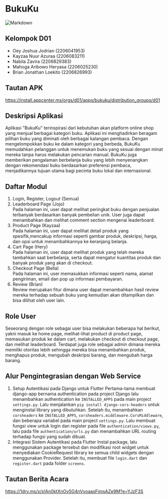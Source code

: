 # BukuKu
![Markdown](https://build.appcenter.ms/v0.1/apps/6c513354-5490-4a91-98a2-c38ebe083294/branches/main/badge)

## Kelompok D01
- Oey Joshua Jodrian (2206041953)
- Kayzaa Nuur Azuraa (2206083211)
- Nabila Zavira (2206829383)
- Mahoga Aribowo Heryasa (2206025230)
- Brian Jonathan Loekito (2206826993)

## Tautan APK
https://install.appcenter.ms/orgs/d01/apps/bukuku/distribution_groups/d01

## Deskripsi Aplikasi
Aplikasi "BukuKu" terinspirasi dari kebutuhan akan platform online shop yang menjual berbagai kategori buku. Aplikasi ini menghadirkan beragam pilihan buku yang diminati oleh berbagai kalangan pembaca. Dengan mengelompokkan buku ke dalam kategori yang berbeda, BukuKu memudahkan pelanggan untuk menemukan buku yang sesuai dengan minat mereka tanpa harus melakukan pencarian manual. BukuKu juga memberikan pengalaman berbelanja buku yang lebih menyenangkan dengan rekomendasi buku berdasarkan preferensi pembaca, menjadikannya tujuan utama bagi pecinta buku lokal dan internasional.

## Daftar Modul
1. Login, Register, Logout (Semua) <br> 
2. Leaderboard Page (Jojo) <br>
Pada halaman ini, user dapat melihat peringkat buku dengan penjualan terbanyak berdasarkan banyak pembelian unik. User juga dapat menambahkan dan melihat comment section mengenai leaderboard.
3. Product Page (Kayzaa) <br>
Pada halaman ini, user dapat melihat detail produk yang spesifik,mencakup informasi seperti gambar produk, deskripsi, harga, dan opsi untuk menambahkannya ke keranjang belanja.
4. Cart Page (Hery) <br>
Pada halaman ini, user dapat melihat produk yang telah mereka tambahkan saat berbelanja, serta dapat mengatur kuantitas produk dan banyak produk yang akan di checkout.
6. Checkout Page (Bella) <br>
Pada halaman ini, user memasukkan informasi seperti nama, alamat pengiriman, email dan pop up informasi pembayaran. 
7. Review (Brian) <br>
Review merupakan fitur dimana user dapat menambahkan hasil review mereka terhadap sebuah buku yang kemudian akan ditampilkan dan bisa dilihat oleh user lain.

## Role User
Seseorang dengan role sebagai user bisa melakukan beberapa hal berikut, yakni masuk ke home page, melihat-lihat product di product page, memasukan produk ke dalam cart, melakukan checkout di checkout page, dan melihat leaderboard. Terdapat juga role sebagai admin dimana mereka memiliki otoritas lebih sehingga mereka bisa menambahkan produk, menghapus produk, mengubah deskripsi barang, dan mengubah harga barang.

## Alur Pengintegrasian dengan Web Service
1. Setup Autentikasi pada Django untuk Flutter
Pertama-tama membuat django-app bernama authentication pada project Django lalu menambahkan authentication ke `INSTALLED_APPS` pada main project `settings.py`. Lalu menjalankan `pip install django-cors-headers` untuk menginstal library yang dibutuhkan.
Setelah itu, menambahkan `corsheaders` ke `INSTALLED_APPS`, `corsheaders.middleware.CorsMiddleware`, dan beberapa variabel pada main project `settings.py`. Lalu membuat fungsi view untuk login dan register pada file `authentication/views.py`, lalu pada file `authentication/urls.py` dan menambahkan URL routing terhadap fungsi yang sudah dibuat.
2. Integrasi Sistem Autentikasi pada Flutter
Instal package, lalu menggunakan package tersebut dan modifikasi root widget untuk menyediakan CookieRequest library ke semua child widgets dengan menggunakan Provider. Setelah itu, membuat file `login.dart` dan `register.dart` pada folder `screens`.

## Tautan Berita Acara
https://1drv.ms/x/s!An0ktXnOv5G4nVvoaasFimsAZe9M?e=YJzF3S
